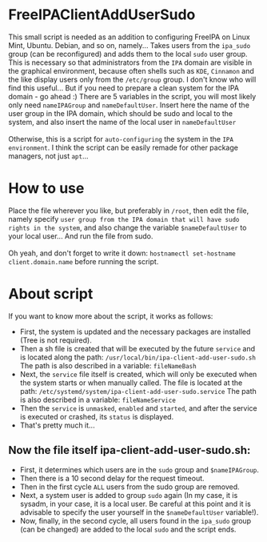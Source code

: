 # FreeIPAClientAddUserSudo
This small script is needed as an addition to configuring FreeIPA on Linux Mint, Ubuntu. Debian, and so on, namely... Takes users from the `ipa_sudo` group (can be reconfigured) and adds them to the local `sudo` user group.
This is necessary so that administrators from the `IPA` domain are visible in the graphical environment, because often shells such as `KDE`, `Cinnamon` and the like display users only from the `/etc/group` group.
I don't know who will find this useful... But if you need to prepare a clean system for the IPA domain - go ahead :)
There are 5 variables in the script, you will most likely only need `nameIPAGroup` and `nameDefaultUser`.
Insert here the name of the user group in the IPA domain, which should be sudo and local to the system, and also insert the name of the local user in `nameDefaultUser`</br>
</br>Otherwise, this is a script for `auto-configuring` the system in the `IPA environment`. I think the script can be easily remade for other package managers, not just `apt`...</br>

# How to use
Place the file wherever you like, but preferably in `/root`, then edit the file, namely specify `user group from the IPA domain that will have sudo rights in the system`, and also change the variable `$nameDefaultUser` to your local user... And run the file from sudo.</br>
</br>
Oh yeah, and don't forget to write it down: `hostnamectl set-hostname client.domain.name` before running the script.

# About script
If you want to know more about the script, it works as follows: </br>
- First, the system is updated and the necessary packages are installed (Tree is not required).
- Then a sh file is created that will be executed by the future `service` and is located along the path: `/usr/local/bin/ipa-client-add-user-sudo.sh` The path is also described in a variable: `fileNameBash`
- Next, the `service` file itself is created, which will only be executed when the system starts or when manually called. The file is located at the path: `/etc/systemd/system/ipa-client-add-user-sudo.service` The path is also described in a variable: `fileNameService`
- Then the `service` is `unmasked`, `enabled` and `started`, and after the service is executed or crashed, its `status` is displayed.
- That's pretty much it...
## Now the file itself ipa-client-add-user-sudo.sh:
  - First, it determines which users are in the `sudo` group and `$nameIPAGroup`.
  - Then there is a 10 second delay for the request timeout.
  - Then in the first cycle `ALL` users from the sudo group are removed.
  - Next, a system user is added to group `sudo` again (In my case, it is sysadm, in your case, it is a local user. Be careful at this point and it is advisable to specify the user yourself in the `$nameDefaultUser` variable!).
  - Now, finally, in the second cycle, all users found in the `ipa_sudo` group (can be changed) are added to the local `sudo` and the script ends.
